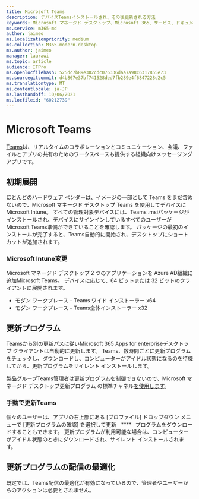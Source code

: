 ```yaml
---
title: Microsoft Teams
description: デバイスTeamsインストールされ、その後更新される方法
keywords: Microsoft マネージド デスクトップ、Microsoft 365、サービス、ドキュメント、アプリ、line-of-business アプリ、LOB アプリ
ms.service: m365-md
author: jaimeo
ms.localizationpriority: medium
ms.collection: M365-modern-desktop
ms.author: jaimeo
manager: laurawi
ms.topic: article
audience: ITPro
ms.openlocfilehash: 525dc7b89e302cdc076336daa7a98c6317855e73
ms.sourcegitcommit: d4b867e37bf741528ded7fb289e4f6847228d2c5
ms.translationtype: MT
ms.contentlocale: ja-JP
ms.lasthandoff: 10/06/2021
ms.locfileid: "60212739"
---
```

# <a name="microsoft-teams"></a>Microsoft Teams

[Teams](https://www.microsoft.com/microsoft-365/microsoft-teams/group-chat-software)は、リアルタイムの[](https://support.microsoft.com/office/microsoft-teams-basics-6d5f52e6-5306-4096-ac24-c3082b79eaf0)コラボレーションとコミュニケーション、会議、ファイルとアプリの共有のためのワークスペースも提供する組織向けメッセージング アプリです。

## <a name="initial-deployment"></a>初期展開

ほとんどのハードウェア ベンダーは、イメージの一部として Teams をまだ含めないので、Microsoft マネージド デスクトップ Teams を使用してデバイスにMicrosoft Intune。 すべての管理対象デバイスには、Teams .msi[](/MicrosoftTeams/msi-deployment#how-the-microsoft-teams-msi-package-works)パッケージがインストールされ、デバイスにサインインしているすべてのユーザーがMicrosoft Teams準備ができていることを確認します。 パッケージの最初のインストールが完了すると、Teams自動的に開始され、デスクトップにショートカットが追加されます。

### <a name="microsoft-intune-changes"></a>Microsoft Intune変更

Microsoft マネージド デスクトップ 2 つのアプリケーションを Azure AD組織に追加Microsoft Teams。 デバイスに応じて、64 ビットまたは 32 ビットのクライアントに展開されます。  

- モダン ワークプレース – Teams ワイド インストーラー x64  
- モダン ワークプレース – Teams全体インストーラー x32

## <a name="updates"></a>更新プログラム

Teamsから別の更新パスに従いMicrosoft 365 Apps for enterpriseデスクトップ クライアントは自動的に更新します。 Teams、数時間ごとに更新プログラムをチェックし、ダウンロードし、コンピューターがアイドル状態になるのを待機してから、更新プログラムをサイレント インストールします。  

製品グループTeams管理者は更新プログラムを制御できないので、Microsoft マネージド デスクトップ更新プログラム の標準チャネル[を使用します](/microsoftteams/teams-client-update#can-admins-deploy-updates-instead-of-teams-auto-updating)。

### <a name="manually-updating-teams"></a>手動で更新Teams

個々のユーザーは、アプリの右上部にある [プロファイル] ドロップダウン メニューで [更新プログラムの確認] を選択して更新    ****   プログラムをダウンロードすることもできます。 更新プログラムが利用可能な場合は、コンピューターがアイドル状態のときにダウンロードされ、サイレント インストールされます。

## <a name="delivery-optimization-of-updates"></a>更新プログラムの配信の最適化

既定では、Teams配信の最適化が有効になっているので、管理者やユーザーからのアクションは必要とされません。